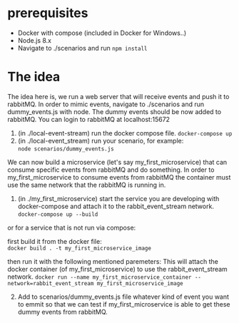 # prerequisites 
* Docker with compose (included in Docker for Windows..)  
* Node.js 8.x  
* Navigate to ./scenarios and run ``` npm install ```

# The idea
The idea here is, we run a web server that will receive events and push it to rabbitMQ.
In order to mimic events, navigate to ./scenarios and run dummy_events.js with node.
The dummy events should be now added to rabbitMQ. You can login to rabbitMQ at localhost:15672 


1. (in ./local-event-stream) run the docker compose file.
``` docker-compose up ```  
2. (in ./local-event_stream) run your scenario, for example:  
``` node scenarios/dummy_events.js ```  


We can now build a microservice (let's say my_first_microservice) that can consume specific 
events from rabbitMQ and do something. In order to my_first_microservice to consume events from rabbitMQ
the container must use the same network that the rabbitMQ is running in.

1. (in ./my_first_microservice) start the service you are developing with docker-compose and attach it to the rabbit_event_stream network.  
``` docker-compose up --build ```   

or for a service that is not run via compose:  

first build it from the docker file:  
``` docker build . -t my_first_microservice_image ```  

then run it with the following mentioned paremeters:  This will attach the docker container (of my_first_microservice) to use the rabbit_event_stream network.
``` docker run --name my_first_microservice_container --network=rabbit_event_stream my_first_microservice_image ``` 

2. Add to scenarios/dummy_events.js file whatever kind of event you want to emmit so that we can test if my_first_microservice is able to 
get these dummy events from rabbitMQ.

